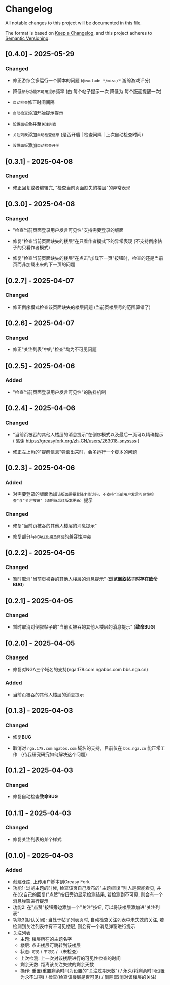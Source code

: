 # Changelog

All notable changes to this project will be documented in this file.

The format is based on [Keep a Changelog](https://keepachangelog.com/en/1.1.0/),
and this project adheres to [Semantic Versioning](https://semver.org/spec/v2.0.0.html).


## [0.4.0] - 2025-05-29

### Changed

- 修正游综会多运行一个脚本的问题 (`@exclude */misc/*` 游综游戏评分)

- 降低`部分功能不可用提示`频率 (由 每个帖子提示一次 降低为 每个版面提醒一次)

- `自动检查`修正时间间隔

- `自动检查`添加开始提示提示

- `设置面板`合并至`关注列表`

- `关注列表`添加`自动检查信息` (是否开启 | 检查间隔 | 上次自动检查时间)

- `设置面板`添加`自动检查开关`


## [0.3.1] - 2025-04-08

### Changed

- 修正回复或者编辑完, "检查当前页面缺失的楼层"的异常表现


## [0.3.0] - 2025-04-08

### Changed

- "检查当前页面登录用户发言可见性"支持需要登录的版面

- 修复"检查当前页面缺失的楼层"在只看作者模式下的异常表现 (不支持倒序帖子的只看作者模式)

- 修复"检查当前页面缺失的楼层"在点击"加载下一页"按钮时，检查的还是当前页而非加载出来的下一页的问题


## [0.2.7] - 2025-04-07

### Changed

- 修正倒序模式检查该页面缺失的楼层问题 (当前页楼层号的范围算错了)


## [0.2.6] - 2025-04-07

### Changed

- 修正"关注列表"中的"检查"均为不可见问题


## [0.2.5] - 2025-04-06

### Added

- "检查当前页面登录用户发言可见性"的防抖机制


## [0.2.4] - 2025-04-06

### Changed

- "当前页被吞的其他人楼层的消息提示"在倒序模式以及最后一页可以精确提示 ( 感谢 https://greasyfork.org/zh-CN/users/263018-snyssss )

- 修正左上角的"提醒信息"弹窗出来时，会多运行一个脚本的问题


## [0.2.3] - 2025-04-06

### Added

- 对需要登录的版面添加`该版面需要登陆才能访问，不支持"当前用户发言可见性检查"与"关注按钮"（请期待后续版本更新）`提示

### Changed

- 修复"当前页被吞的其他人楼层的消息提示"

- 修复部分与`NGA优化摸鱼体验`的兼容性冲突


## [0.2.2] - 2025-04-05

### Changed

- 暂时取消"当前页被吞的其他人楼层的消息提示" (**浏览倒叙帖子时存在致命BUG**)


## [0.2.1] - 2025-04-05

### Changed

- 暂时取消对倒叙帖子的"当前页被吞的其他人楼层的消息提示" (**致命BUG**)


## [0.2.0] - 2025-04-05

### Changed

- 修复对NGA三个域名的支持(nga.178.com ngabbs.com bbs.nga.cn)

### Added

- 当前页被吞的其他人楼层的消息提示


## [0.1.3] - 2025-04-03

### Changed

- 修复**BUG**

- 取消对 `nga.178.com` `ngabbs.com` 域名的支持，目前仅在 `bbs.nga.cn` 能正常工作 （待我研究研究如何解决这个问题）


## [0.1.2] - 2025-04-03

### Changed

- 修复自动检查**致命BUG**


## [0.1.1] - 2025-04-03

### Changed

- 修复关注列表的某个样式


## [0.1.0] - 2025-04-03

### Added

- 创建仓库, 上传用户脚本到Greasy Fork
- 功能1: 浏览主题的时候, 检查该页自己发布的"主题/回复"别人是否能看见, 并在(仅自己的回复)"点赞"按钮旁边显示检测结果, 若检测到不可见, 则会有一个消息弹窗进行提示
- 功能2: 在"点赞"按钮旁边添加一个"关注"按钮, 可以将该楼层添加进"关注列表"
- 功能3(默认关闭): 当处于帖子列表页时, 自动检查关注列表中未失效的关注, 若检测到关注列表中有不可见楼层, 则会有一个消息弹窗进行提示
- 关注列表
  - 主题: 楼层所在的主题名字
  - 楼层: 点击楼层可跳转到该楼层
  - 状态: `可见` / `不可见` / `-`(未检查)
  - 上次检测: 上一次对该楼层进行的可见性检查的时间
  - 剩余天数: 距离该关注失效的剩余天数
  - 操作: 重置(重置剩余时间为设置的"关注过期天数") / 永久(将剩余时间设置为永不过期) / 检查(检查该楼层是否可见) / 删除(取消对该楼层的关注)
